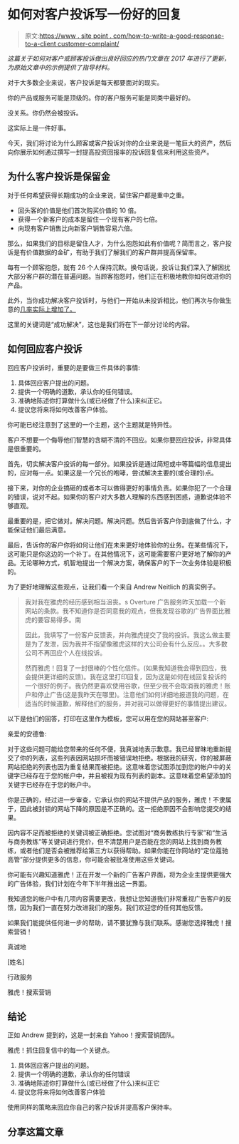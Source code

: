 # 如何对客户投诉写一份好的回复

> 原文:[https://www . site point . com/how-to-write-a-good-response-to-a-client customer-complaint/](https://www.sitepoint.com/how-to-write-a-good-response-to-a-clientcustomer-complaint/)

*这篇关于如何对客户或顾客投诉做出良好回应的热门文章在 2017 年进行了更新，为原始文章中的示例提供了指导材料。*

对于大多数企业来说，客户投诉是每天都要面对的现实。

你的产品或服务可能是顶级的。你的客户服务可能是同类中最好的。

没关系。你仍然会被投诉。

这实际上是一件好事。

今天，我们将讨论为什么顾客或客户投诉对你的企业来说是一笔巨大的资产，然后向你展示如何通过撰写一封提高投资回报率的投诉回复信来利用这些资产。

## 为什么客户投诉是保留金

对于任何希望获得长期成功的企业来说，留住客户都是重中之重。

*   回头客的价值是他们首次购买价值的 10 倍。
*   获得一个新客户的成本是留住一个现有客户的七倍。
*   向现有客户销售比向新客户销售容易六倍。

那么，如果我们的目标是留住人才，为什么抱怨如此有价值呢？简而言之，客户投诉是有价值数据的金矿，有助于我们了解我们的客户群并提高保留率。

每有一个顾客抱怨，就有 26 个人保持沉默。换句话说，投诉让我们深入了解困扰大部分客户群的潜在普遍问题。当顾客抱怨时，他们正在积极地教你如何改进你的产品。

此外，当你成功解决客户投诉时，与他们一开始从未投诉相比，他们再次与你做生意的[几率实际上增加了。](https://www.helpscout.net/75-customer-service-facts-quotes-statistics/)

这里的关键词是“成功解决”，这也是我们将在下一部分讨论的内容。

## 如何回应客户投诉

回应客户投诉时，重要的是要做三件具体的事情:

1.  具体回应客户提出的问题。
2.  提供一个明确的道歉，承认你的任何错误。
3.  准确地陈述你打算做什么(或已经做了什么)来纠正它。
4.  提议您将来将如何改善客户体验。

你可能已经注意到了这里的一个主题，这个主题就是特异性。

客户不想要一个侮辱他们智慧的含糊不清的不回应。如果你要回应投诉，非常具体是很重要的。

首先，切实解决客户投诉的每一部分。如果投诉是通过简短或中等篇幅的信息提出的，应对每一点。如果这是一个冗长的咆哮，尝试解决主要的(或合理的)点。

接下来，对你的企业搞砸的或者本可以做得更好的事情负责。如果你犯了一个合理的错误，说对不起。如果你的客户对大多数人理解的东西感到困惑，道歉说体验不够直观。

最重要的是，把它做对。解决问题。解决问题。然后告诉客户你到底做了什么，才能保证他们最后满意。

最后，告诉你的客户你将如何让他们在未来更好地体验你的业务。在某些情况下，这可能只是你这边的一个补丁。在其他情况下，这可能需要客户更好地了解你的产品。无论哪种方式，机智地提出一个解决方案，确保客户的下一次业务体验是积极的。

为了更好地理解这些观点，让我们看一个来自 Andrew Neitlich 的真实例子。

> 我对我在雅虎的经历感到相当沮丧。s Overture 广告服务昨天加载一个新网站的条款。我不知道你是否同意我的观点，但我发现谷歌的广告界面比雅虎的要容易得多。南
> 
> 因此，我填写了一份客户反馈表，并向雅虎提交了我的投诉。我这么做主要是为了发泄，因为我并不指望像雅虎这样的大公司会有什么反应。。大多数公司不再回应个人在线投诉。
> 
> 然而雅虎！回复了一封很棒的个性化信件。(如果我知道我会得到回应，我会提供更详细的反馈)。我在这里打印回复，因为这是如何在线回复投诉的一个很好的例子。我仍然更喜欢使用谷歌，但至少我不会取消我的雅虎！账户和停止广告(这是我昨天在哪里)。注意他们如何详细地报道我的问题，在适当的时候道歉，解释他们的服务，并对我可以做得更好的事情提出建议。

以下是他们的回答，打印在这里作为模板，您可以用在您的网站甚至客户:

亲爱的安德鲁:

对于这些问题可能给您带来的任何不便，我真诚地表示歉意。我已经冒昧地重新提交了你的列表，这些列表因网站损坏而被错误地拒绝。根据我的研究，你的被屏蔽网站拒绝的列表也因为重复结果而被拒绝。这意味着您试图添加到您的帐户中的关键字已经存在于您的帐户中，并且被视为现有列表的副本。这意味着您希望添加的关键字已经存在于您的帐户中。

你是正确的，经过进一步审查，它承认你的网站不提供产品的服务，雅虎！不隶属于，因此被封锁的网站下降的原因是不正确的。这一拒绝原因不会影响您提交的结果。

因内容不足而被拒绝的关键词被正确拒绝。您试图对“商务教练执行专家”和“生活与商务教练”等关键词进行竞价，但不清楚用户是否能在您的网站上找到商务教练，或者他们是否会被推荐给第三方以获得帮助。如果你能在你网站的“定位蔻驰高管”部分提供更多的信息，你可能会被批准使用这些关键词。

你可能有兴趣知道雅虎！正在开发一个新的广告客户界面，将为企业主提供更强大的广告体验，我们计划在今年下半年推出这一界面。

我知道您的帐户中有几项内容需要更改，我想让您知道我们非常重视广告客户的反馈，因为我们一直在努力改进我们的服务。我们欢迎您的任何其他反馈。

如果我们能提供任何进一步的帮助，请不要犹豫与我们联系。感谢您选择雅虎！搜索营销！

真诚地

[姓名]

行政服务

雅虎！搜索营销

## 结论

正如 Andrew 提到的，这是一封来自 Yahoo！搜索营销团队。

雅虎！抓住回复信中的每一个关键点。

1.  具体回应客户提出的问题。
2.  提供一个明确的道歉，承认你的任何错误
3.  准确地陈述你打算做什么(或已经做了什么)来纠正它
4.  提议您将来将如何改善客户体验

使用同样的策略来回应你自己的客户投诉并提高客户保持率。

## 分享这篇文章